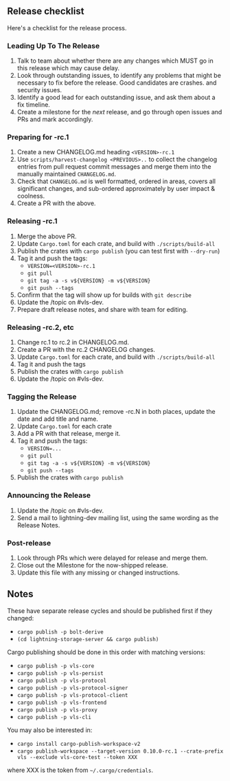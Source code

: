 ## Release checklist

Here's a checklist for the release process.

### Leading Up To The Release

1. Talk to team about whether there are any changes which MUST go in
   this release which may cause delay.
1. Look through outstanding issues, to identify any problems that might
   be necessary to fix before the release. Good candidates are crashes.
   and security issues.
1. Identify a good lead for each outstanding issue, and ask them about
   a fix timeline.
1. Create a milestone for the *next* release, and go through
   open issues and PRs and mark accordingly.

### Preparing for -rc.1

1. Create a new CHANGELOG.md heading `<VERSION>-rc.1`
1. Use `scripts/harvest-changelog <PREVIOUS>..` to collect the changelog entries from pull
   request commit messages and merge them into the manually maintained
   `CHANGELOG.md`.
1. Check that `CHANGELOG.md` is well formatted, ordered in areas,
   covers all significant changes, and sub-ordered approximately by user impact
   & coolness.
1. Create a PR with the above.

### Releasing -rc.1

1. Merge the above PR.
1. Update `Cargo.toml` for each crate, and build with `./scripts/build-all`
1. Publish the crates with `cargo publish` (you can test first with `--dry-run`)
1. Tag it and push the tags:
     - `VERSION=<VERSION>-rc.1`
     - `git pull`
     - `git tag -a -s v${VERSION} -m v${VERSION}`
     - `git push --tags`
1. Confirm that the tag will show up for builds with `git describe`
1. Update the /topic on #vls-dev.
1. Prepare draft release notes, and share with team for editing.

### Releasing -rc.2, etc

1. Change rc.1 to rc.2 in CHANGELOG.md.
1. Create a PR with the rc.2 CHANGELOG changes.
1. Update `Cargo.toml` for each crate, and build with `./scripts/build-all`
1. Tag it and push the tags
1. Publish the crates with `cargo publish`
1. Update the /topic on #vls-dev.

### Tagging the Release

1. Update the CHANGELOG.md; remove -rc.N in both places, update the date and add title and name.
1. Update `Cargo.toml` for each crate
1. Add a PR with that release, merge it.
1. Tag it and push the tags:
   - `VERSION=...`
   - `git pull`
   - `git tag -a -s v${VERSION} -m v${VERSION}`
   - `git push --tags`
1. Publish the crates with `cargo publish`

### Announcing the Release

1. Update the /topic on #vls-dev.
1. Send a mail to lightning-dev mailing list, using the
   same wording as the Release Notes.

### Post-release

1. Look through PRs which were delayed for release and merge them.
1. Close out the Milestone for the now-shipped release.
1. Update this file with any missing or changed instructions.

## Notes

These have separate release cycles and should be published first if they changed:

- `cargo publish -p bolt-derive`
- `(cd lightning-storage-server && cargo publish)`

Cargo publishing should be done in this order with matching versions:

- `cargo publish -p vls-core`
- `cargo publish -p vls-persist`
- `cargo publish -p vls-protocol`
- `cargo publish -p vls-protocol-signer`
- `cargo publish -p vls-protocol-client`
- `cargo publish -p vls-frontend`
- `cargo publish -p vls-proxy`
- `cargo publish -p vls-cli`

You may also be interested in:

- `cargo install cargo-publish-workspace-v2`
- `cargo publish-workspace --target-version 0.10.0-rc.1 --crate-prefix vls --exclude vls-core-test --token XXX`

where XXX is the token from `~/.cargo/credentials`.
